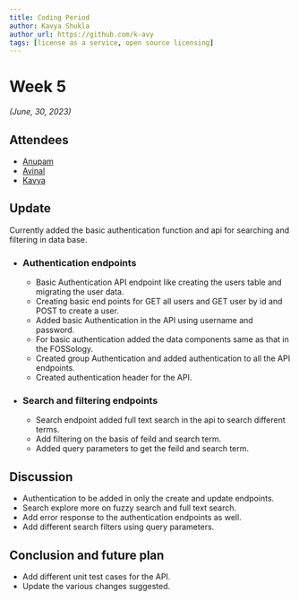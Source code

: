 ```yaml
---
title: Coding Period 
author: Kavya Shukla
author_url: https://github.com/k-avy
tags: [license as a service, open source licensing]
---
```


<!--
SPDX-License-Identifier: CC-BY-SA-4.0

SPDX-FileCopyrightText: 2023 Kavya Shukla <kavyuushukla59@gmail.com>
-->

# Week 5

*(June, 30, 2023)*

## Attendees

* [Anupam](https://github.com/ag4ums)
* [Avinal](https://github.com/avinal)
* [Kavya](https://github.com/k-avy)

## Update

Currently added the basic authentication function and api for searching and filtering
in data base.

* ### Authentication endpoints
  
  * Basic Authentication API endpoint like creating the users table and migrating the user data.
  * Creating basic end points for GET all users and GET user by id and POST to create a user.
  * Added basic Authentication in the API using username and password.
  * For basic authentication added the data components same as that in the FOSSology.
  * Created group Authentication and added authentication to all the API endpoints.
  * Created authentication header for the API.

* ### Search and filtering endpoints

  * Search endpoint added full text search in the api to search different terms.
  * Add filtering on the basis of feild and search term.
  * Added query parameters to get the feild and search term.

## Discussion

* Authentication to be added in only the create and update endpoints.
* Search explore more on fuzzy search and full text search.
* Add error response to the authentication endpoints as well.
* Add different search filters using query parameters.

## Conclusion and future plan

* Add different unit test cases for the API.
* Update the various changes suggested.
